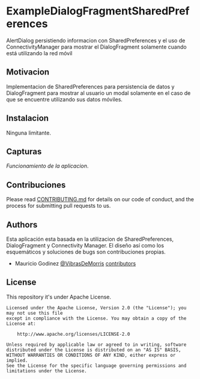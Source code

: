 # ExampleDialogFragmentSharedPreferences
AlertDialog persistiendo informacion con SharedPreferences y el uso de ConnectivityManager para mostrar el DialogFragment solamente cuando está utilizando la red móvil
## Motivacion
Implementacion de SharedPreferences para persistencia de datos y DialogFragment para mostrar al usuario un modal solamente en el caso de que se encuentre utilizando sus datos móviles.
## Instalacion
Ninguna limitante.
## Capturas
*Funcionamiento de la aplicacion*.
## Contribuciones
Please read [CONTRIBUTING.md](https://gist.github.com/MauMorris/de3d23cd7c14804fbcae4db0f9afe650) for details on our code of conduct, and the process for submitting pull requests to us.
## Authors
Esta aplicación esta basada en la utilizacion de SharedPreferences, DialogFragment y Connectivity Manager. El diseño así como los esquemáticos y soluciones de bugs son contribuciones propias.
* Mauricio Godinez [@VibrasDeMorris](https://twitter.com/vibrasdemorris) [contributors](https://github.com/MauMorris)

## License
This repository it's under Apache License. 
```
Licensed under the Apache License, Version 2.0 (the "License"); you may not use this file 
except in compliance with the License. You may obtain a copy of the License at:

    http://www.apache.org/licenses/LICENSE-2.0

Unless required by applicable law or agreed to in writing, software
distributed under the License is distributed on an "AS IS" BASIS,  
WITHOUT WARRANTIES OR CONDITIONS OF ANY KIND, either express or implied.
See the License for the specific language governing permissions and
limitations under the License.
```
